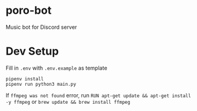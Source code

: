 # poro-bot

Music bot for Discord server

# Dev Setup

Fill in `.env` with `.env.example` as template

```
pipenv install
pipenv run python3 main.py
```

If `ffmpeg was not found` error, run `RUN apt-get update && apt-get install -y ffmpeg` or `brew update && brew install ffmpeg`
